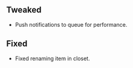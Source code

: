 ## Tweaked

- Push notifications to queue for performance.

## Fixed

- Fixed renaming item in closet.
